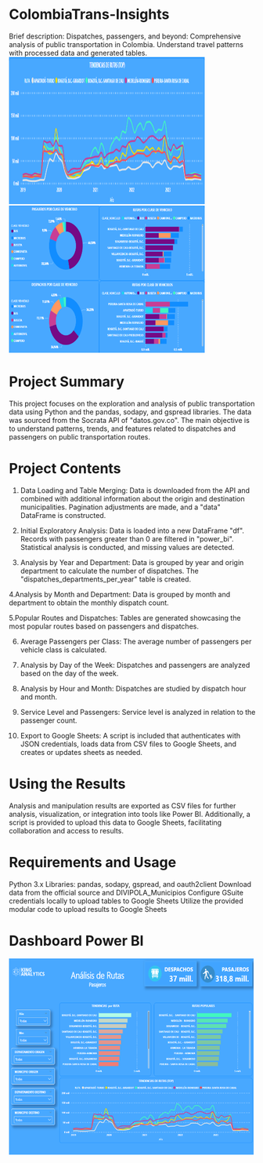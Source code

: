 # ColombiaTrans-Insights
Brief description: Dispatches, passengers, and beyond: Comprehensive analysis of public transportation in Colombia. Understand travel patterns with processed data and generated tables.
<img src="https://github.com/Pking31/ColombiaTrans-Insights/blob/8bc4f7b7b14cc37299f0d2f7b4f47d10ee1984ae/images/tend.png" alt="Texto alternativo" width="400" height="300">
<img src="https://github.com/Pking31/ColombiaTrans-Insights/blob/8bc4f7b7b14cc37299f0d2f7b4f47d10ee1984ae/images/clases.png" alt="Texto alternativo" width="400" height="300">

# Project Summary
This project focuses on the exploration and analysis of public transportation data using Python and the pandas, sodapy, and gspread libraries. The data was sourced from the Socrata API of "datos.gov.co". The main objective is to understand patterns, trends, and features related to dispatches and passengers on public transportation routes.

# Project Contents

1. Data Loading and Table Merging: Data is downloaded from the API and combined with additional information about the origin and destination municipalities. Pagination adjustments are made, and a "data" DataFrame is constructed.
2. Initial Exploratory Analysis: Data is loaded into a new DataFrame "df". Records with passengers greater than 0 are filtered in "power_bi". Statistical analysis is conducted, and missing values are detected.
   
3. Analysis by Year and Department: Data is grouped by year and origin department to calculate the number of dispatches. The "dispatches_departments_per_year" table is created.
   
4.Analysis by Month and Department: Data is grouped by month and department to obtain the monthly dispatch count.

5.Popular Routes and Dispatches: Tables are generated showcasing the most popular routes based on passengers and dispatches.

6. Average Passengers per Class: The average number of passengers per vehicle class is calculated.
   
8. Analysis by Day of the Week: Dispatches and passengers are analyzed based on the day of the week.
   
10. Analysis by Hour and Month: Dispatches are studied by dispatch hour and month.
 
12. Service Level and Passengers: Service level is analyzed in relation to the passenger count.
    
14. Export to Google Sheets: A script is included that authenticates with JSON credentials, loads data from CSV files to Google Sheets, and creates or updates sheets as needed.

# Using the Results
Analysis and manipulation results are exported as CSV files for further analysis, visualization, or integration into tools like Power BI. Additionally, a script is provided to upload this data to Google Sheets, facilitating collaboration and access to results.

# Requirements and Usage

Python 3.x
Libraries: pandas, sodapy, gspread, and oauth2client
Download data from the official source and DIVIPOLA_Municipios
Configure GSuite credentials locally to upload tables to Google Sheets
Utilize the provided modular code to upload results to Google Sheets
# Dashboard Power BI
<img src="https://github.com/Pking31/ColombiaTrans-Insights/blob/20fccb039318a00c2d04bbaaf2e271b811c90ef8/images/dashboard.png" alt="Texto alternativo" width="500" height="400">
